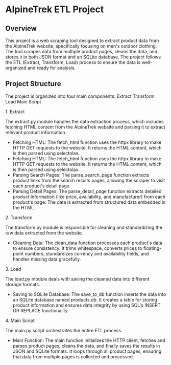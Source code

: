 # AlpineTrek ETL Project
## Overview
This project is a web scraping tool designed to extract product data from the AlpineTrek website, specifically focusing on men's outdoor clothing. The tool scrapes data from multiple product pages, cleans the data, and stores it in both JSON format and an SQLite database. The project follows the ETL (Extract, Transform, Load) process to ensure the data is well-organized and ready for analysis.

## Project Structure
The project is organized into four main components:
Extract
Transform
Load
Main Script

<p>1. Extract</p> 
The extract.py module handles the data extraction process, which includes fetching HTML content from the AlpineTrek website and parsing it to extract relevant product information.
<ul>
<li>Fetching HTML: The fetch_html function uses the httpx library to make HTTP GET requests to the website. It returns the HTML content, which is then parsed using selectolax.</li>
<li>Fetching HTML: The fetch_html function uses the httpx library to make HTTP GET requests to the website. It returns the HTML content, which is then parsed using selectolax.</li>
<li>Parsing Search Pages: The parse_search_page function extracts product links from the search results pages, allowing the scraper to visit each product's detail page.<br>
<li>Parsing Detail Pages: The parse_detail_page function extracts detailed product information (like price, availability, and manufacturer) from each product's page. The data is extracted from structured data embedded in the HTML.</li>
</ul>

<p>2. Transform</p>
The transform.py module is responsible for cleaning and standardizing the raw data extracted from the website.
<ul><li>Cleaning Data: The clean_data function processes each product's data to ensure consistency. It trims whitespace, converts prices to floating-point numbers, standardizes currency and availability fields, and handles missing data gracefully.</li></ul>

<p>3. Load</p>
The load.py module deals with saving the cleaned data into different storage formats.
<ul>
<li>Saving to SQLite Database: The save_to_db function inserts the data into an SQLite database named products.db. It creates a table for storing product information and ensures data integrity by using SQL's INSERT OR REPLACE functionality.</li>
</ul>
<p>4. Main Script</p>
The main.py script orchestrates the entire ETL process.
<ul>
  <li>Main Function: The main function initializes the HTTP client, fetches and parses product pages, cleans the data, and finally saves the results in JSON and SQLite formats. It loops through all product pages, ensuring that data from multiple pages is collected and processed.</li>
</ul>
